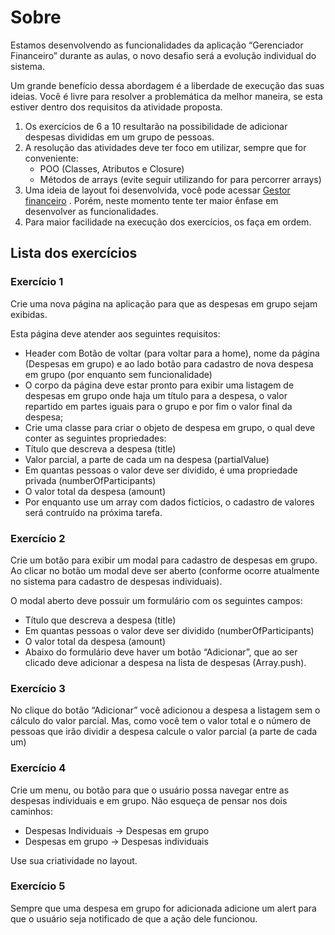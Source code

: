 # Sobre
Estamos desenvolvendo as funcionalidades da aplicação “Gerenciador Financeiro” durante as aulas, o novo desafio será a evolução individual do sistema.

Um grande benefício dessa abordagem é a liberdade de execução das suas ideias. Você é livre para resolver a problemática da melhor maneira, se esta estiver dentro dos requisitos da atividade proposta.

1. Os exercícios de 6 a 10 resultarão na possibilidade de adicionar despesas divididas em um grupo de pessoas.
2. A resolução das atividades deve ter foco em utilizar, sempre que for conveniente:
   * POO (Classes, Atributos e Closure)
   * Métodos de arrays (evite seguir utilizando for para percorrer arrays)
3. Uma ideia de layout foi desenvolvida, você pode acessar [Gestor financeiro](https://www.figma.com/file/lVjA8As4wKdmjf48d79fwU/Gestor-financeiro?node-id=0%3A1&t=nc0wP9GP1TqFVilp-1) . Porém, neste momento tente ter maior ênfase em desenvolver as funcionalidades.
4. Para maior facilidade na execução dos exercícios, os faça em ordem.

## Lista dos exercícios

### Exercício 1
Crie uma nova página na aplicação para que as despesas em grupo sejam exibidas.

Esta página deve atender aos seguintes requisitos:

* Header com Botão de voltar (para voltar para a home), nome da página (Despesas em grupo) e ao lado botão para cadastro de nova despesa em grupo (por enquanto sem funcionalidade)
* O corpo da página deve estar pronto para exibir uma listagem de despesas em grupo onde haja um título para a despesa, o valor repartido em partes iguais para o grupo e por fim o valor final da despesa;
* Crie uma classe para criar o objeto de despesa em grupo, o qual deve conter as seguintes propriedades:
* Título que descreva a despesa (title)
* Valor parcial, a parte de cada um na despesa (partialValue)
* Em quantas pessoas o valor deve ser dividido, é uma propriedade privada (numberOfParticipants)
* O valor total da despesa (amount)
* Por enquanto use um array com dados fictícios, o cadastro de valores será contruído na próxima tarefa.

### Exercício 2

Crie um botão para exibir um modal para cadastro de despesas em grupo. Ao clicar no botão um modal deve ser aberto (conforme ocorre atualmente no sistema para cadastro de despesas individuais).

O modal aberto deve possuir um formulário com os seguintes campos:

* Título que descreva a despesa (title)
* Em quantas pessoas o valor deve ser dividido (numberOfParticipants)
* O valor total da despesa (amount)
* Abaixo do formulário deve haver um botão “Adicionar”, que ao ser clicado deve adicionar a despesa na lista de despesas (Array.push).

### Exercício 3

No clique do botão “Adicionar” você adicionou a despesa a listagem sem o cálculo do valor parcial. Mas, como você tem o valor total e o número de pessoas que irão dividir a despesa calcule o valor parcial (a parte de cada um)

### Exercício 4

Crie um menu, ou botão para que o usuário possa navegar entre as despesas individuais e em grupo. Não esqueça de pensar nos dois caminhos:

* Despesas Individuais → Despesas em grupo
* Despesas em grupo → Despesas individuais

Use sua criatividade no layout.

### Exercício 5

Sempre que uma despesa em grupo for adicionada adicione um alert para que o usuário seja notificado de que a ação dele funcionou.